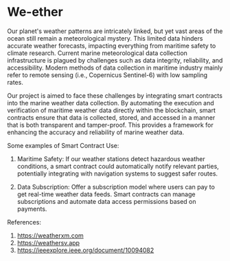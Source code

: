 # We-ether 

Our planet's weather patterns are intricately linked, but yet vast areas of the ocean still remain a meteorological mystery. This limited data hinders accurate weather forecasts, impacting everything from maritime safety to climate research. Current marine meteorological data collection infrastructure is plagued by challenges such as data integrity, reliability, and accessibility. Modern methods of data collection in maritime industry mainly refer to remote sensing (i.e., Copernicus Sentinel-6) with low sampling rates.

Our project is aimed to face these challenges by integrating smart contracts into the marine weather data collection.
By automating the execution and verification of maritime weather data directly within the blockchain, smart contracts ensure that data is collected, stored, and accessed in a manner that is both transparent and tamper-proof. This provides a framework for enhancing the accuracy and reliability of marine weather data.

Some examples of Smart Contract Use:
1.	Maritime Safety: If our weather stations detect hazardous weather conditions, a smart contract could automatically notify relevant parties, potentially integrating with navigation systems to suggest safer routes.

2.	Data Subscription: Offer a subscription model where users can pay to get real-time weather data feeds. Smart contracts can manage subscriptions and automate data access permissions based on payments.




References:
1) https://weatherxm.com
2) https://weathersv.app
3) https://ieeexplore.ieee.org/document/10094082
